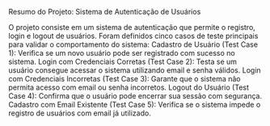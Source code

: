 Resumo do Projeto: Sistema de Autenticação de Usuários

O projeto consiste em um sistema de autenticação que permite o registro, login e logout de usuários. Foram definidos cinco casos de teste principais para validar o comportamento do sistema:
Cadastro de Usuário (Test Case 1): Verifica se um novo usuário pode ser registrado com sucesso no sistema.
Login com Credenciais Corretas (Test Case 2): Testa se um usuário consegue acessar o sistema utilizando email e senha válidos.
Login com Credenciais Incorretas (Test Case 3): Garante que o sistema não permita acesso com email ou senha incorretos.
Logout do Usuário (Test Case 4): Confirma que o usuário pode encerrar sua sessão com segurança.
Cadastro com Email Existente (Test Case 5): Verifica se o sistema impede o registro de usuários com email já utilizado.

